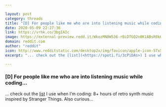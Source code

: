 ```yaml
---

layout: post
category: threads
title: "[D] For people like me who are into listening music while coding..."
date: 2020-05-09 22:27:36
link: https://vrhk.co/3bgIAIc
image: https://external-preview.redd.it/WkozMN0W536-rBiDTGQ2n8K1ABsR0kGhk1oNyPwbup4.jpg?width=300&height=157.068062827&auto=webp&crop=300:157.068062827,smart&s=4aa4845e96537c7a406c2ead5453a9e78c0b8b88
domain: reddit.com
author: "reddit"
icon: http://www.redditstatic.com/desktop2x/img/favicon/apple-icon-57x57.png
excerpt: "... check out the [list](<https://spoti.fi/3cPiDAs>) I use when I’m coding: 8+ hours of retro synth music inspired by Stranger Things. Also curious..."

---
```


### [D] For people like me who are into listening music while coding...

... check out the [list](<https://spoti.fi/3cPiDAs>) I use when I’m coding: 8+ hours of retro synth music inspired by Stranger Things. Also curious...